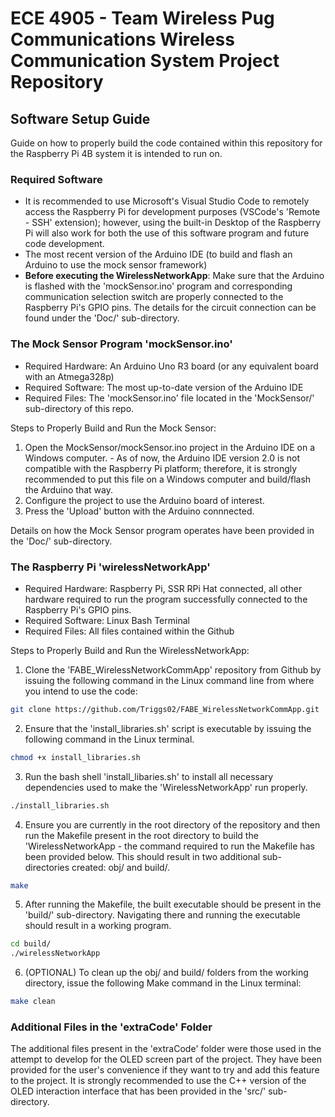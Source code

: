 # ECE 4905 - Team Wireless Pug Communications Wireless Communication System Project Repository

## Software Setup Guide

Guide on how to properly build the code contained within this repository for the Raspberry Pi 4B system it is intended to run on.

### Required Software

* It is recommended to use Microsoft's Visual Studio Code to remotely access the Raspberry Pi for development purposes (VSCode's 'Remote - SSH' extension); however, using the built-in Desktop of the Raspberry Pi will also work for both the use of this software program and future code development.
* The most recent version of the Arduino IDE (to build and flash an Arduino to use the mock sensor framework)
* **Before executing the WirelessNetworkApp**: Make sure that the Arduino is flashed with the 'mockSensor.ino' program and corresponding communication selection switch are properly connected to the Raspberry Pi's GPIO pins.  The details for the circuit connection can be found under the 'Doc/' sub-directory.

### The Mock Sensor Program 'mockSensor.ino'

* Required Hardware: An Arduino Uno R3 board (or any equivalent board with an Atmega328p)
* Required Software: The most up-to-date version of the Arduino IDE
* Required Files: The 'mockSensor.ino' file located in the 'MockSensor/' sub-directory of this repo.

Steps to Properly Build and Run the Mock Sensor:

1. Open the MockSensor/mockSensor.ino project in the Arduino IDE on a Windows computer. 
        - As of now, the Arduino IDE version 2.0 is not compatible with the Raspberry Pi platform; therefore, it is strongly  recommended to put this file on a Windows computer and build/flash the Arduino that way.
2. Configure the project to use the Arduino board of interest.
3. Press the 'Upload' button with the Arduino connnected.

Details on how the Mock Sensor program operates have been provided in the 'Doc/' sub-directory.

### The Raspberry Pi 'wirelessNetworkApp'

* Required Hardware: Raspberry Pi, SSR RPi Hat connected, all other hardware required to run the program successfully connected to the Raspberry Pi's GPIO pins.
* Required Software: Linux Bash Terminal
* Required Files: All files contained within the Github

Steps to Properly Build and Run the WirelessNetworkApp:

1. Clone the 'FABE_WirelessNetworkCommApp' repository from Github by issuing the following command in the Linux command line from where you intend to use the code:
   
```bash
git clone https://github.com/Triggs02/FABE_WirelessNetworkCommApp.git
```

2. Ensure that the 'install_libraries.sh' script is executable by issuing the following command in the Linux terminal.

```bash
chmod +x install_libraries.sh
```

3. Run the bash shell 'install_libaries.sh' to install all necessary dependencies used to make the 'WirelessNetworkApp' run properly.

```bash
./install_libraries.sh
```

4. Ensure you are currently in the root directory of the repository and then run the Makefile present in the root directory to build the 'WirelessNetworkApp - the command required to run the Makefile has been provided below.  This should result in two additional sub-directories created: obj/ and build/.

```bash
make
```

5. After running the Makefile, the built executable should be present in the 'build/' sub-directory. Navigating there and running the executable should result in a working program.

```bash
cd build/
./wirelessNetworkApp
```

6. (OPTIONAL) To clean up the obj/ and build/ folders from the working directory, issue the following Make command in the Linux terminal:

```bash
make clean
```

### Additional Files in the 'extraCode' Folder

The additional files present in the 'extraCode' folder were those used in the attempt to develop for the OLED screen part of the project. They have been provided for the user's convenience if they want to try and add this feature to the project.  It is strongly recommended to use the C++ version of the OLED interaction interface that has been provided in the 'src/' sub-directory.
